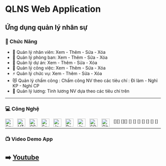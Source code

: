 # QLNS Web Application


## Ứng dụng quản lý nhân sự

### 🎯 Chức Năng
- 🔭 Quản lý nhân viên: Xem - Thêm - Sửa - Xóa
- 🌱 Quản lý phòng ban: Xem - Thêm - Sửa - Xóa
- 👯 Quản lý dự án: Xem - Thêm - Sửa - Xóa
- 🥅 Quản lý công việc: Xem - Thêm - Sửa - Xóa
- ⚡ Quản lý chức vụ: Xem - Thêm - Sửa - Xóa
- 😻 Quản lý chấm công : Chấm công NV theo các tiêu chí : Đi làm - Nghỉ KP - Nghỉ CP
- 💎 Quản lý lương: Tính lương NV dựa theo các tiêu chí trên

---
### 💻 Công Nghệ

[<img align="left" alt="Spring Boot" width="26px" src="https://static-00.iconduck.com/assets.00/spring-icon-512x512-bdmpbhxj.png" style="padding-right:10px;" />][]
[<img align="left" alt="HTML5" width="26px" src="https://cdn.jsdelivr.net/gh/devicons/devicon/icons/html5/html5-original.svg" style="padding-right:10px;" />][]
[<img align="left" alt="CSS3" width="26px" src="https://cdn.jsdelivr.net/gh/devicons/devicon/icons/css3/css3-original.svg" style="padding-right:10px;" />]
[<img align="left" alt="Sass" width="26px" src="https://cdn.jsdelivr.net/gh/devicons/devicon/icons/sass/sass-original.svg" style="padding-right:10px;" />]
[<img align="left" alt="JavaScript" width="26px" src="https://cdn.jsdelivr.net/gh/devicons/devicon/icons/javascript/javascript-original.svg" style="padding-right:10px;" />]
[<img align="left" alt="React" width="26px" src="https://cdn.jsdelivr.net/gh/devicons/devicon/icons/react/react-original.svg" style="padding-right:10px;" />]
[<img align="left" alt="Java" width="26px" src="https://img.icons8.com/color/48/000000/java-duke-logo.png" style="padding-right:10px;" />]
[<img align="left" alt="SQL Server" width="26px" src="https://img.icons8.com/external-wanicon-flat-wanicon/48/external-sql-server-big-data-wanicon-flat-wanicon.png" style="padding-right:10px;" />]
[<img align="left" alt="Git" width="26px" src="https://cdn.jsdelivr.net/gh/devicons/devicon/icons/git/git-original.svg" style="padding-right:10px;" />]

---

### 📺 Video Demo App
➡️ [Youtube](https://youtu.be/PcqYyYFSFf0)
---